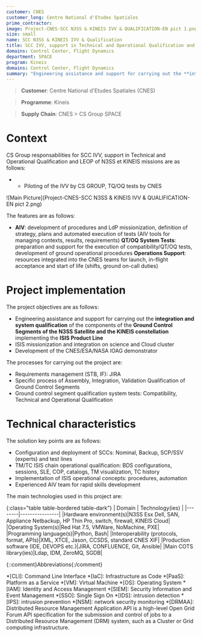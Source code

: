 ```yaml
---
customer: CNES
customer_long: Centre National d'Etudes Spatiales
prime_contractor: 
image: Project-CNES-SCC N3SS & KINEIS IVV & QUALIFICATION-EN pict 1.png
size: small
name: SCC N3SS & KINEIS IVV & Qualification
title: SCC IVV, support in Technical and Operational Qualification and LEOP of N3SS et KINEIS missions
domains: Control Center, Flight Dynamics
department: SPACE
program: Kineis
domains: Control Center, Flight Dynamics
summary: "Engineering assistance and support for carrying out the **integration and system qualification** of the components of the **Ground Control Segments of the N3SS Satellite and the KINEIS constellation** implementing the **ISIS Product Line**. ISIS missionization and integration on science and Cloud cluster. Development of the CNES/ESA/NASA IOAG demonstrator"
---
```


> __Customer__\: Centre National d'Etudes Spatiales (CNES)

> __Programme__\: Kineis

> __Supply Chain__\: CNES >  CS Group SPACE


# Context


CS Group responsabilities for SCC IVV, support in Technical and Operational Qualification and LEOP of N3SS et KINEIS missions are as follows:
* * Piloting of the IVV by CS GROUP, TQ/OQ tests by CNES

![Main Picture](Project-CNES-SCC N3SS & KINEIS IVV & QUALIFICATION-EN pict 2.png)

The features are as follows:
* **AIV**: development of procedures and LdP missionization, definition of strategy, plans and automated execution of tests (AIV tools for managing contexts, results, requirements)
	**QT/OQ System Tests**: preparation and support for the execution of compatibility/QT/OQ tests, development of ground operational procedures
	**Operations Support**: resources integrated into the CNES teams for launch, in-flight acceptance and start of life (shifts, ground on-call duties)

# Project implementation

The project objectives are as follows:
* Engineering assistance and support for carrying out the **integration and system qualification** of the components of the **Ground Control Segments of the N3SS Satellite and the KINEIS constellation** implementing the **ISIS Product Line**
* ISIS missionization and integration on science and Cloud cluster
* Development of the CNES/ESA/NASA IOAG demonstrator

The processes for carrying out the project are:
* Requirements management (STB, IF): JIRA
* Specific process of Assembly, Integration, Validation Qualification of Ground Control Segments
* Ground control segment qualification system tests: Compatibility, Technical and Operational Qualification

# Technical characteristics

The solution key points are as follows:
* Configuration and deployment of SCCs: Nominal, Backup, SCP/SSV (experts) and test lines
* TM/TC ISIS chain operational qualification: BDS configurations, sessions, SLE, COP, catalogs, TM visualization, TC history
* Implementation of ISIS operational concepts: procedures, automation 
* Experienced AIV team for rapid skills development



The main technologies used in this project are:

{:class="table table-bordered table-dark"}
| Domain | Technology(ies) |
|--------|----------------|
|Hardware environment(s)|N3SS Esx Dell, SAN, Appliance Netbackup, HP Thin Pro, switch, firewall, KINEIS Cloud|
|Operating System(s)|Red Hat 7.5, VMWare, NoMachine,  PXE|
|Programming language(s)|Python, Bash|
|Interoperability (protocols, format, APIs)|XML, XTCE, Jason, CCSDS,  standard CNES XIF|
|Production software (IDE, DEVOPS etc.)|JIRA, CONFLUENCE, Git, Ansible|
|Main COTS library(ies)|Ldap, IDM, ZeroMQ, SGDB|



{::comment}Abbreviations{:/comment}

*[CLI]: Command Line Interface
*[IaC]: Infrastructure as Code
*[PaaS]: Platform as a Service
*[VM]: Virtual Machine
*[OS]: Operating System
*[IAM]: Identity and Access Management
*[SIEM]: Security Information and Event Management
*[SSO]: Single Sign On
*[IDS]: intrusion detection
*[IPS]: intrusion prevention
*[NSM]: network security monitoring
*[DRMAA]: Distributed Resource Management Application API is a high-level Open Grid Forum API specification for the submission and control of jobs to a Distributed Resource Management (DRM) system, such as a Cluster or Grid computing infrastructure.
